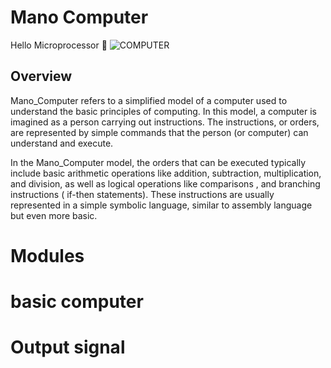 # Mano Computer
Hello Microprocessor 👋 
![COMPUTER](https://github.com/mohamed778-mo/Mano_Computer_project/assets/137796091/2ee9d03f-7af6-498e-afb0-7a69d5ce9de4)



## Overview

Mano_Computer refers to a simplified model of a computer used to understand the basic principles of computing. In this model, a computer is imagined as a person carrying out instructions. The instructions, or orders, are represented by simple commands that the person (or computer) can understand and execute.

In the Mano_Computer model, the orders that can be executed typically include basic arithmetic operations like addition, subtraction, multiplication, and division, as well as logical operations like comparisons , and branching instructions ( if-then statements). These instructions are usually represented in a simple symbolic language, similar to assembly language but even more basic.

# Modules


# basic computer


# Output signal

